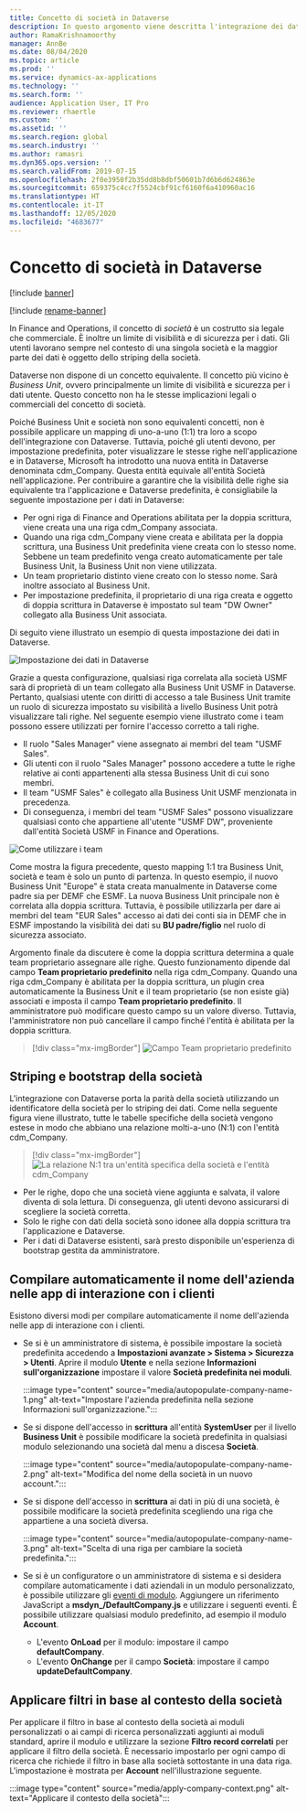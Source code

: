 ```yaml
---
title: Concetto di società in Dataverse
description: In questo argomento viene descritta l'integrazione dei dati aziendali tra Finance and Operations e Dataverse.
author: RamaKrishnamoorthy
manager: AnnBe
ms.date: 08/04/2020
ms.topic: article
ms.prod: ''
ms.service: dynamics-ax-applications
ms.technology: ''
ms.search.form: ''
audience: Application User, IT Pro
ms.reviewer: rhaertle
ms.custom: ''
ms.assetid: ''
ms.search.region: global
ms.search.industry: ''
ms.author: ramasri
ms.dyn365.ops.version: ''
ms.search.validFrom: 2019-07-15
ms.openlocfilehash: 2f0e3950f2b35dd8b8dbf50601b7d6b6d624863e
ms.sourcegitcommit: 659375c4cc7f5524cbf91cf6160f6a410960ac16
ms.translationtype: HT
ms.contentlocale: it-IT
ms.lasthandoff: 12/05/2020
ms.locfileid: "4683677"
---
```

# <a name="company-concept-in-dataverse"></a>Concetto di società in Dataverse

[!include [banner](../../includes/banner.md)]

[!include [rename-banner](~/includes/cc-data-platform-banner.md)]


In Finance and Operations, il concetto di *società* è un costrutto sia legale che commerciale. È inoltre un limite di visibilità e di sicurezza per i dati. Gli utenti lavorano sempre nel contesto di una singola società e la maggior parte dei dati è oggetto dello striping della società.

Dataverse non dispone di un concetto equivalente. Il concetto più vicino è *Business Unit*, ovvero principalmente un limite di visibilità e sicurezza per i dati utente. Questo concetto non ha le stesse implicazioni legali o commerciali del concetto di società.

Poiché Business Unit e società non sono equivalenti concetti, non è possibile applicare un mapping di uno-a-uno (1:1) tra loro a scopo dell'integrazione con Dataverse. Tuttavia, poiché gli utenti devono, per impostazione predefinita, poter visualizzare le stesse righe nell'applicazione e in Dataverse, Microsoft ha introdotto una nuova entità in Dataverse denominata cdm\_Company. Questa entità equivale all'entità Società nell'applicazione. Per contribuire a garantire che la visibilità delle righe sia equivalente tra l'applicazione e Dataverse predefinita, è consigliabile la seguente impostazione per i dati in Dataverse:

+ Per ogni riga di Finance and Operations abilitata per la doppia scrittura, viene creata una una riga cdm\_Company associata.
+ Quando una riga cdm\_Company viene creata e abilitata per la doppia scrittura, una Business Unit predefinita viene creata con lo stesso nome. Sebbene un team predefinito venga creato automaticamente per tale Business Unit, la Business Unit non viene utilizzata.
+ Un team proprietario distinto viene creato con lo stesso nome. Sarà inoltre associato al Business Unit.
+ Per impostazione predefinita, il proprietario di una riga creata e oggetto di doppia scrittura in Dataverse è impostato sul team "DW Owner" collegato alla Business Unit associata.

Di seguito viene illustrato un esempio di questa impostazione dei dati in Dataverse.

![Impostazione dei dati in Dataverse](media/dual-write-company-1.png)

Grazie a questa configurazione, qualsiasi riga correlata alla società USMF sarà di proprietà di un team collegato alla Business Unit USMF in Dataverse. Pertanto, qualsiasi utente con diritti di accesso a tale Business Unit tramite un ruolo di sicurezza impostato su visibilità a livello Business Unit potrà visualizzare tali righe. Nel seguente esempio viene illustrato come i team possono essere utilizzati per fornire l'accesso corretto a tali righe.

+ Il ruolo "Sales Manager" viene assegnato ai membri del team "USMF Sales".
+ Gli utenti con il ruolo "Sales Manager" possono accedere a tutte le righe relative ai conti appartenenti alla stessa Business Unit di cui sono membri.
+ Il team "USMF Sales" è collegato alla Business Unit USMF menzionata in precedenza.
+ Di conseguenza, i membri del team "USMF Sales" possono visualizzare qualsiasi conto che appartiene all'utente "USMF DW", proveniente dall'entità Società USMF in Finance and Operations.

![Come utilizzare i team](media/dual-write-company-2.png)

Come mostra la figura precedente, questo mapping 1:1 tra Business Unit, società e team è solo un punto di partenza. In questo esempio, il nuovo Business Unit "Europe" è stata creata manualmente in Dataverse come padre sia per DEMF che ESMF. La nuova Business Unit principale non è correlata alla doppia scrittura. Tuttavia, è possibile utilizzarla per dare ai membri del team "EUR Sales" accesso ai dati dei conti sia in DEMF che in ESMF impostando la visibilità dei dati su **BU padre/figlio** nel ruolo di sicurezza associato.

Argomento finale da discutere è come la doppia scrittura determina a quale team proprietario assegnare alle righe. Questo funzionamento dipende dal campo **Team proprietario predefinito** nella riga cdm\_Company. Quando una riga cdm\_Company è abilitata per la doppia scrittura, un plugin crea automaticamente la Business Unit e il team proprietario (se non esiste già) associati e imposta il campo **Team proprietario predefinito**. Il amministratore può modificare questo campo su un valore diverso. Tuttavia, l'amministratore non può cancellare il campo finché l'entità è abilitata per la doppia scrittura.

> [!div class="mx-imgBorder"]
![Campo Team proprietario predefinito](media/dual-write-default-owning-team.jpg)

## <a name="company-striping-and-bootstrapping"></a>Striping e bootstrap della società

L'integrazione con Dataverse porta la parità della società utilizzando un identificatore della società per lo striping dei dati. Come nella seguente figura viene illustrato, tutte le tabelle specifiche della società vengono estese in modo che abbiano una relazione molti-a-uno (N:1) con l'entità cdm\_Company.

> [!div class="mx-imgBorder"]
![La relazione N:1 tra un'entità specifica della società e l'entità cdm_Company](media/dual-write-bootstrapping.png)

+ Per le righe, dopo che una società viene aggiunta e salvata, il valore diventa di sola lettura. Di conseguenza, gli utenti devono assicurarsi di scegliere la società corretta.
+ Solo le righe con dati della società sono idonee alla doppia scrittura tra l'applicazione e Dataverse.
+ Per i dati di Dataverse esistenti, sarà presto disponibile un'esperienza di bootstrap gestita da amministratore.


## <a name="autopopulate-company-name-in-customer-engagement-apps"></a>Compilare automaticamente il nome dell'azienda nelle app di interazione con i clienti

Esistono diversi modi per compilare automaticamente il nome dell'azienda nelle app di interazione con i clienti.

+ Se si è un amministratore di sistema, è possibile impostare la società predefinita accedendo a **Impostazioni avanzate > Sistema > Sicurezza > Utenti**. Aprire il modulo **Utente** e nella sezione **Informazioni sull'organizzazione** impostare il valore **Società predefinita nei moduli**.

    :::image type="content" source="media/autopopulate-company-name-1.png" alt-text="Impostare l'azienda predefinita nella sezione Informazioni sull'organizzazione.":::

+ Se si dispone dell'accesso in **scrittura** all'entità **SystemUser** per il livello **Business Unit** è possibile modificare la società predefinita in qualsiasi modulo selezionando una società dal menu a discesa **Società**.

    :::image type="content" source="media/autopopulate-company-name-2.png" alt-text="Modifica del nome della società in un nuovo account.":::

+ Se si dispone dell'accesso in **scrittura** ai dati in più di una società, è possibile modificare la società predefinita scegliendo una riga che appartiene a una società diversa.

    :::image type="content" source="media/autopopulate-company-name-3.png" alt-text="Scelta di una riga per cambiare la società predefinita.":::

+ Se si è un configuratore o un amministratore di sistema e si desidera compilare automaticamente i dati aziendali in un modulo personalizzato, è possibile utilizzare gli [eventi di modulo](https://docs.microsoft.com/powerapps/developer/model-driven-apps/clientapi/events-forms-grids). Aggiungere un riferimento JavaScript a **msdyn_/DefaultCompany.js** e utilizzare i seguenti eventi. È possibile utilizzare qualsiasi modulo predefinito, ad esempio il modulo **Account**.

    + L'evento **OnLoad** per il modulo: impostare il campo **defaultCompany**.
    + L'evento **OnChange** per il campo **Società**: impostare il campo **updateDefaultCompany**.

## <a name="apply-filtering-based-on-the-company-context"></a>Applicare filtri in base al contesto della società

Per applicare il filtro in base al contesto della società ai moduli personalizzati o ai campi di ricerca personalizzati aggiunti ai moduli standard, aprire il modulo e utilizzare la sezione **Filtro record correlati** per applicare il filtro della società. È necessario impostarlo per ogni campo di ricerca che richiede il filtro in base alla società sottostante in una data riga. L'impostazione è mostrata per **Account** nell'illustrazione seguente.

:::image type="content" source="media/apply-company-context.png" alt-text="Applicare il contesto della società":::

